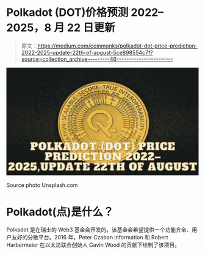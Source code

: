 # Polkadot (DOT)价格预测 2022–2025，8 月 22 日更新

> 原文：<https://medium.com/coinmonks/polkadot-dot-price-prediction-2022-2025-update-22th-of-august-5ce898554c7f?source=collection_archive---------46----------------------->

![](img/fd1d41ee12dae043af053b76a50a8737.png)

Source photo Unsplash.com

# Polkadot(点)是什么？

Polkadot 是在瑞士的 Web3 基金会开发的，该基金会希望提供一个功能齐全、用户友好的分散平台。2016 年，Peter Czaban information 和 Robert Harbermeier 在以太坊联合创始人 Gavin Wood 的贡献下绘制了该项目。